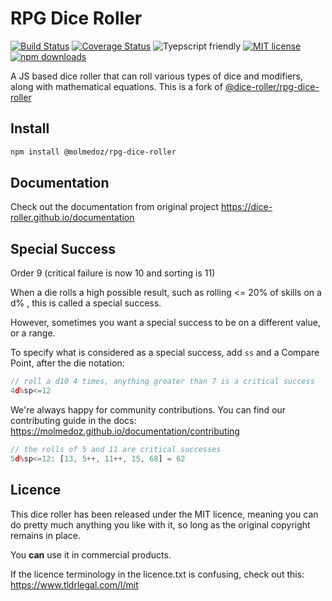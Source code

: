 # RPG Dice Roller

[![Build Status](https://github.com/molmedoz/rpg-dice-roller/actions/workflows/build.yml/badge.svg)](https://github.com/molmedoz/rpg-dice-roller/actions/workflows/build.yml)
[![Coverage Status](https://coveralls.io/repos/github/molmedoz/rpg-dice-roller/badge.svg?branch=master)](https://coveralls.io/github/molmedoz/rpg-dice-roller?branch=master)
![Tyepscript friendly](https://img.shields.io/badge/typescript-supported-blue)
[![MIT license](https://img.shields.io/badge/License-MIT-blue.svg)](licence.txt)
[![npm downloads](https://img.shields.io/npm/dm/@molmedoz/rpg-dice-roller)](https://www.npmjs.com/package/@dice-roller/rpg-dice-roller)

A JS based dice roller that can roll various types of dice and modifiers, along with mathematical equations.
This is a fork of [@dice-roller/rpg-dice-roller](https://dice-roller.github.io/documentation)


## Install

```bash
npm install @molmedoz/rpg-dice-roller
```

## Documentation

Check out the documentation from original project https://dice-roller.github.io/documentation

## Special Success

Order 9 (critical failure is now 10 and sorting is 11)

When a die rolls a high possible result, such as rolling <= 20% of skills on a d% , this is called a special success.

However, sometimes you want a special success to be on a different value, or a range.

To specify what is considered as a special success, add `ss` and a Compare Point, after the die notation:

```javascript
// roll a d10 4 times, anything greater than 7 is a critical success
4d%sp<=12
```

We're always happy for community contributions. You can find our contributing guide in the docs: https://molmedoz.github.io/documentation/contributing

```javascript
// the rolls of 5 and 11 are critical successes
5d%sp<=12: [13, 5++, 11++, 15, 68] = 62
```

## Licence

This dice roller has been released under the MIT licence, meaning you can do pretty much anything you like with it, so long as the original copyright remains in place.

You **can** use it in commercial products.

If the licence terminology in the licence.txt is confusing, check out this: https://www.tldrlegal.com/l/mit
